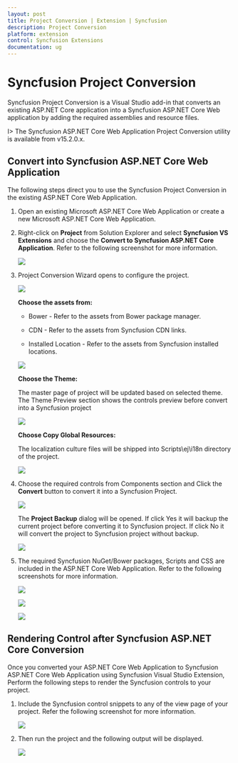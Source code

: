 ```yaml
---
layout: post
title: Project Conversion | Extension | Syncfusion
description: Project Conversion
platform: extension
control: Syncfusion Extensions
documentation: ug
---
```


# Syncfusion Project Conversion  

Syncfusion Project Conversion is a Visual Studio add-in that converts an existing ASP.NET Core application into a Syncfusion ASP.NET Core Web application by adding the required assemblies and resource files.

I> The Syncfusion ASP.NET Core Web Application Project Conversion utility is available from v15.2.0.x. 

## Convert into Syncfusion ASP.NET Core Web Application 

The following steps direct you to use the Syncfusion Project Conversion in the existing ASP.NET Core Web Application.

1. Open an existing Microsoft ASP.NET Core Web Application or create a new Microsoft ASP.NET Core Web Application. 

2. Right-click on **Project** from Solution Explorer and select **Syncfusion VS Extensions** and choose the **Convert to Syncfusion ASP.NET Core Application**. Refer to the following screenshot for more information.

   ![](Project-Conversion_images/Project-Conversion_img1.jpeg)

3. Project Conversion Wizard opens to configure the project.

   ![](Project-Conversion_images/Project-Conversion_img2.jpeg)

   **Choose the assets from:**

   * Bower - Refer to the assets from Bower package manager. 

   * CDN - Refer to the assets from Syncfusion CDN links.

   * Installed Location - Refer to the assets from Syncfusion installed locations.     
   
   ![](Project-Conversion_images/Project-Conversion_img3.jpeg)
   
   **Choose the Theme:**
   
   The master page of project will be updated based on selected theme. The Theme Preview section shows the controls preview before convert into a Syncfusion project
   
   ![](Project-Conversion_images/Project-Conversion_img4.jpeg)

   **Choose Copy Global Resources:** 
    
   The localization culture files will be shipped into Scripts\ej\i18n directory of the project.

   ![](Project-Conversion_images/Project-Conversion_img14.jpeg)   

4. Choose the required controls from Components section and Click the **Convert** button to convert it into a Syncfusion Project.

   ![](Project-Conversion_images/ProjectConversion_img5.jpeg)
   
   The **Project Backup** dialog will be opened. If click Yes it will backup the current project before converting it to Syncfusion project. If click No it will convert the project to Syncfusion project without backup. 
   
   ![](Project-Conversion_images/Project-Conversion_img6.jpeg)

5. The required Syncfusion NuGet/Bower packages, Scripts and CSS are included in the ASP.NET Core Web Application. Refer to the following screenshots for more information.

   ![](Project-Conversion_images/Project-Conversion_img7.jpeg)

   ![](Project-Conversion_images/Project-Conversion_img8.jpeg)

   ![](Project-Conversion_images/Project-Conversion_img9.jpeg)


## Rendering Control after Syncfusion ASP.NET Core Conversion

Once you converted your ASP.NET Core Web Application to Syncfusion ASP.NET Core Web Application using Syncfusion Visual Studio Extension, Perform the following steps to render the Syncfusion controls to your project.

1. Include the Syncfusion control snippets to any of the view page of your project. Refer the following screenshot for more information.

   ![](Project-Conversion_images\Project-Conversion_img11.jpeg)

2. Then run the project and the following output will be displayed.

   ![](Project-Conversion_images\Project-Conversion_img12.jpeg)